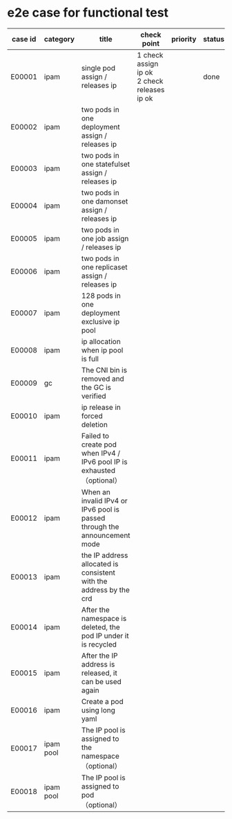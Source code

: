 # e2e case for functional test

| case id | category  | title | check point            | priority | status | other |
|---------|-----------|-------|------------------------|----------|--------|-------|
| E00001  | ipam   | single pod assign / releases ip | 1 check assign ip ok <br> 2 check releases ip ok |        | done   |       |
| E00002  | ipam |  two pods in one deployment  assign / releases ip | | | | |
| E00003  | ipam |  two pods in one statefulset  assign / releases ip  | | | | |
| E00004  | ipam |  two pods in one damonset  assign / releases ip | | | | |
| E00005  | ipam |  two pods in one job  assign / releases ip | | | | |
| E00006  | ipam |  two pods in one replicaset  assign / releases ip | | | | |
| E00007  | ipam | 128 pods in one deployment exclusive ip pool | | | | |
| E00008  | ipam | ip allocation when ip pool is full | | | | |
| E00009  | gc | The CNI bin is removed and the GC is verified | | | | |
| E00010  | ipam | ip release in forced deletion | | | | |
| E00011  | ipam | Failed to create pod when IPv4 / IPv6 pool IP is exhausted <br>（optional） | | | | |
| E00012  | ipam | When an invalid IPv4 or IPv6 pool is passed through the announcement mode | | | | |
| E00013  | ipam | the IP address allocated is consistent with the address  by the crd | | | | |
| E00014  | ipam | After the namespace is deleted, the pod IP under it is recycled | | | | |
| E00015  | ipam | After the IP address is released, it can be used again | | | | |
| E00016  | ipam | Create a pod using long yaml | | | | |
| E00017  | ipam pool | The IP pool is assigned to the namespace <br>（optional） | | | | |
| E00018  | ipam pool |  The IP pool is assigned to pod <br>（optional） | | | | |
